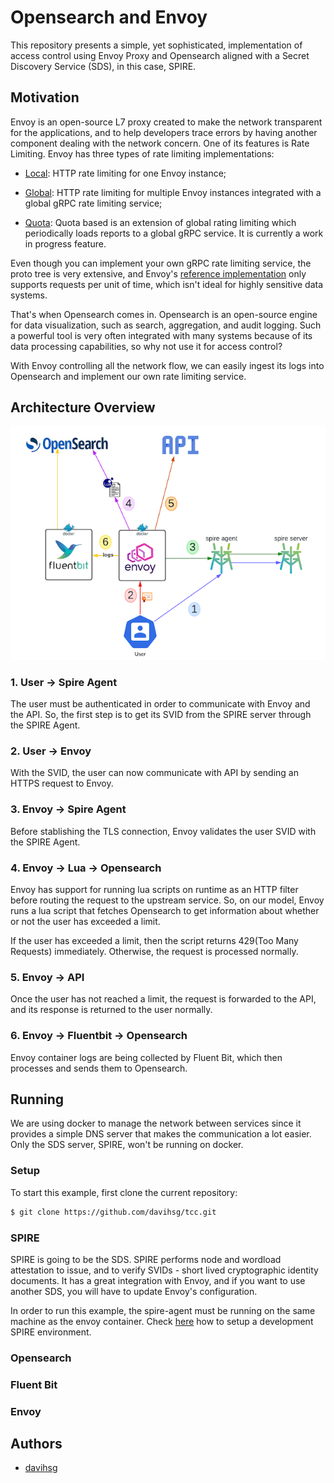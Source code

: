 # Opensearch and Envoy

This repository presents a simple, yet sophisticated, implementation of access control using Envoy Proxy and Opensearch aligned with a Secret Discovery Service (SDS), in this case, SPIRE.

## Motivation

Envoy is an open-source L7 proxy created to make the network transparent for the applications, and to help developers trace errors by having another component dealing with the network concern.
One of its features is Rate Limiting. Envoy has three types of rate limiting implementations:

- [Local](https://www.envoyproxy.io/docs/envoy/latest/intro/arch_overview/other_features/local_rate_limiting): HTTP rate limiting for one Envoy instance;

- [Global](https://www.envoyproxy.io/docs/envoy/latest/intro/arch_overview/other_features/global_rate_limiting): HTTP rate limiting for multiple Envoy instances integrated with a global gRPC rate limiting service;

- [Quota](https://www.envoyproxy.io/docs/envoy/latest/intro/arch_overview/other_features/global_rate_limiting#quota-based-rate-limiting): Quota based is an extension of global rating limiting which periodically loads reports to a global gRPC service. It is currently a work in progress feature.

Even though you can implement your own gRPC rate limiting service, the proto tree is very extensive, and Envoy's [reference implementation](https://github.com/envoyproxy/ratelimit) only supports requests per unit of time, which isn't ideal for highly sensitive data systems.

That's when Opensearch comes in. Opensearch is an open-source engine for data visualization, such as search, aggregation, and audit logging. Such a powerful tool is very often integrated with many systems because of its data processing capabilities, so why not use it for access control?

With Envoy controlling all the network flow, we can easily ingest its logs into Opensearch and implement our own rate limiting service.

## Architecture Overview

![architecture](https://github.com/davihsg/tcc/raw/main/assets/architecture.png)

### 1. User → Spire Agent
The user must be authenticated in order to communicate with Envoy and the API. So, the first step is to get its SVID from the SPIRE server through the SPIRE Agent.

### 2. User → Envoy
With the SVID, the user can now communicate with API by sending an HTTPS request to Envoy.

### 3. Envoy → Spire Agent
Before stablishing the TLS connection, Envoy validates the user SVID with the SPIRE Agent.

### 4. Envoy → Lua → Opensearch
Envoy has support for running lua scripts on runtime as an HTTP filter before routing the request to the upstream service. So, on our model, Envoy runs a lua script that fetches Opensearch to get information about whether or not the user has exceeded a limit.

If the user has exceeded a limit, then the script returns 429(Too Many Requests) immediately. Otherwise, the request is processed normally.

### 5. Envoy → API
Once the user has not reached a limit, the request is forwarded to the API, and its response is returned to the user normally.

### 6. Envoy → Fluentbit → Opensearch
Envoy container logs are being collected by Fluent Bit, which then processes and sends them to Opensearch.

## Running

We are using docker to manage the network between services since it provides a simple DNS server that makes the communication a lot easier. Only the SDS server, SPIRE, won't be running on docker.

### Setup

To start this example, first clone the current repository:

```bash
$ git clone https://github.com/davihsg/tcc.git
```

### SPIRE

SPIRE is going to be the SDS. SPIRE performs node and wordload attestation to issue, and to verify SVIDs - short lived cryptographic identity documents. It has a great integration with Envoy, and if you want to use another SDS, you will have to update Envoy's configuration.

In order to run this example, the spire-agent must be running on the same machine as the envoy container. Check [here](https://github.com/davihsg/tcc/tree/main/spire#readme) how to setup a development SPIRE environment.

### Opensearch

### Fluent Bit

### Envoy

## Authors

- [davihsg](https://github.com/davihsg)
